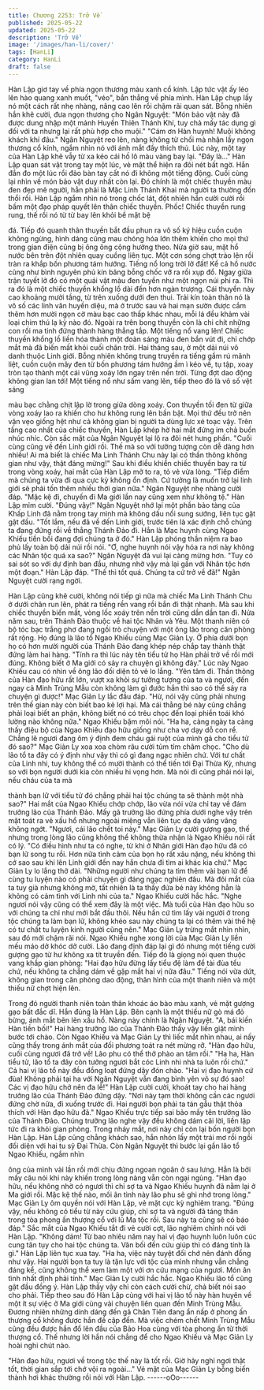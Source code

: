 ```yaml
---
title: Chương 2253: Trở Về
published: 2025-05-22
updated: 2025-05-22
description: 'Trở Về'
image: '/images/han-li/cover/'
tags: [HanLi]
category: HanLi
draft: false
---
```


Hàn Lập giơ tay về phía ngọn thương màu xanh cổ kính.
Lập tức vật ấy léo lên hào quang xanh muốt, "véo", bắn thẳng về
phía mình.
Hàn Lập chụp lấy nó một cách rất nhẹ nhàng, nâng cao lên rồi
chậm rãi quan sát. Bỗng nhiên hắn khẽ cười, đưa ngọn thương
cho Ngân Nguyệt:
"Món bảo vật này đã được dung nhập một mảnh Huyền Thiên
Thánh Khí, tuy chả mấy tác dụng gì đối với ta nhưng lại rất phù
hợp cho muội."
"Cám ơn Hàn huynh! Muội không khách khí đâu." Ngân Nguyệt
reo lên, nàng không từ chối mà nhận lấy ngọn thương cổ kính,
ngắm nhìn nó với ánh mắt đầy thích thú.
Lúc này, một tay của Hàn Lập khẽ vẫy từ xa kéo cái hồ lô màu
vàng bay lại.
"Đây là..." Hàn Lập quan sát vật trong tay một lúc, vẻ mặt thể hiện
ra đôi nét bất ngờ. Hắn đắn đo một lúc rồi đảo bàn tay cất nó đi
không một tiếng động. Cuối cùng lại nhìn về món bảo vật duy
nhất còn lại.
Đó chính là một chiếc thuyền màu đen đẹp mê người, hẳn phải là
Mặc Linh Thánh Khai mà người ta thường đồn thổi rồi. Hàn Lập
ngắm nhìn nó trong chốc lát, đột nhiên hắn cười cười rồi bấm một
đạo pháp quyết lên thân chiếc thuyền.
Phốc!
Chiếc thuyền rung rung, thế rồi nó từ từ bay lên khỏi bề mặt bệ

đá. Tiếp đó quanh thân thuyền bắt đầu phun ra vô số ký hiệu cuồn
cuộn không ngừng, hình dáng cũng mau chóng hóa lớn thêm
khiến cho mọi thứ trong gian điện cũng bị ông ông cộng hưởng
theo.
Nửa giờ sau, mặt hồ nước bên trên đột nhiên quay cuồng liên tục.
Một cơn sóng chợt trào lên rồi tràn ra khắp bốn phương tám
hướng.
Tiếng nổ long trời lở đất!
Kể cả hồ nước cũng như bình nguyên phủ kín băng bỗng chốc vỡ
ra rồi xụp đổ.
Ngay giữa trận tuyết lở đó có một quái vật màu đen tuyền như
một ngọn núi phi ra. Thì ra đó là một chiếc thuyền khổng lồ dài
đến hơn ngàn trượng.
Cái thuyền này cao khoảng mười tầng, từ trên xuống dưới đen
thui. Trải kín toàn thân nó là vô số các linh văn huyền diệu, mà ở
trước sau và hai mạn sườn được cắm thêm hơn mười ngọn cờ
màu bạc cao thấp khác nhau, mỗi lá đều khảm vài loại chim thú lạ
kỳ nào đó.
Ngoài ra trên bong thuyền còn là chi chít những con rối ma tinh
đứng thành hàng thẳng tắp.
Một tiếng nổ vang lên!
Chiếc thuyền khổng lồ liền hóa thành một đoàn sáng màu đen
bắn vút đi, chỉ chớp mắt mà đã biến mất khỏi cuối chân trời.
Hai tháng sau, ở một dải núi vô danh thuộc Linh giới. Bỗng nhiên
không trung truyền ra tiếng gầm rú mãnh liệt, cuồn cuộn mây đen
từ bốn phương tám hướng ầm ì kéo về, tụ tập, xoay tròn tạo
thành một cái vũng xoáy lớn ngay trên nền trời.
Từng đợt dao động không gian lan tới!
Một tiếng nổ như sấm vang lên, tiếp theo đó là vô số vệt sáng

màu bạc chằng chịt lập lờ trong giữa dòng xoáy. Con thuyền tối
đen từ giữa vòng xoáy lao ra khiến cho hư không rung lên bần
bật. Mọi thứ đều trở nên vặn vẹo giống hệt như cả không gian bị
người ta dùng lực xé toạc vậy.
Trên tầng cao nhất của chiếc thuyền, Hàn Lập khép hờ hai mắt
đứng im chả buồn nhúc nhíc.
Còn sắc mặt của Ngân Nguyệt lại lộ ra đôi nét hưng phấn.
"Cuối cùng cũng về đến Linh giới rồi. Thế mà so với tưởng tượng
còn dễ dàng hơn nhiều! Ai mà biết là chiếc Ma Linh Thánh Chu
này lại có thần thông không gian như vậy, thật đáng mừng!" Sau
khi điều khiển chiếc thuyền bay ra từ trong vòng xoáy, hai mắt của
Hàn Lập mở to ra, tỏ vẻ vừa lòng.
"Tiếp điểm mà chúng ta vừa đi qua cực kỳ không ổn định. Cứ
tưởng là muốn trở lại linh giới sẽ phải tốn thêm nhiều thời gian
nữa." Ngân Nguyệt nhẹ nhàng cười đáp.
"Mặc kệ đi, chuyến đi Ma giới lần nay cũng xem như không tệ."
Hàn Lập mỉm cười.
"Đúng vậy!" Ngân Nguyệt nhớ lại một phần bảo tàng của Khấp
Linh đã nằm trong tay mình mà không dấu nổi sung sướng, liên
tục gật gật đầu.
"Tốt lắm, nếu đã về đến Linh giới, trước tiên là xác định chỗ chúng
ta đang đứng rồi về thẳng Thánh Đảo đi. Hẳn là Mạc huynh cùng
Ngao Khiếu tiền bối đang đợi chúng ta ở đó." Hàn Lập phóng thần
niệm ra bao phủ lấy toàn bộ dải núi rồi nói.
"Ơ, nghe huynh nói vậy hóa ra nơi này không các Nhân tộc quá
xa sao?" Ngân Nguyệt đã vui lại càng mừng hơn.
"Tuy có sai sót so với dự định ban đầu, nhưng nhờ vậy mà lại gần
với Nhân tộc hơn một đoạn." Hàn Lập đáp.
"Thế thì tốt quá. Chúng ta cứ trở về đã!" Ngân Nguyệt cười rạng
ngời.

Hàn Lập cũng khẽ cười, không nói tiếp gì nữa mà chiếc Ma Linh
Thánh Chu ở dưới chân run lên, phát ra tiếng rền vang rồi bắn đi
thật nhanh.
Mà sau khi chiếc thuyền biến mất, vòng lốc xoáy trên nền trời
cũng dần dần tan đi.
Nửa năm sau, trên Thánh Đảo thuộc về hai tộc Nhân và Yêu. Một
thanh niên có bộ tóc bạc trắng phơ đang ngồi trò chuyện với một
ông lão trong căn phòng rất rộng. Họ đúng là lão tổ Ngao Khiếu
cùng Mạc Giản Ly.
Ở phía dưới bọn họ có hơn mười người của Thánh Đảo đang
khép nép chắp tay thành thật đứng làm hai hàng.
"Tính ra thì lúc này tên tiểu tử họ Hàn phải trở về rồi mới đúng.
Không biết ở Ma giới có sảy ra chuyện gì không đây."
Lúc này Ngao Khiếu cau có nhìn về ông lão đối diện tỏ vẻ lo lắng.
"Yên tâm đi. Thần thông của Hàn đạo hữu rất lớn, vượt xa khỏi sự
tưởng tượng của ta và ngươi, đến ngay cả Minh Trùng Mẫu còn
không làm gì đước hắn thì sao có thể sảy ra chuyện gì được!"
Mạc Giản Ly lắc đầu đáp.
"Hừ, nói vậy cũng phải nhưng trên thế gian này còn biết bao kẻ lợi
hại. Mà cái thằng bé này cũng chẳng phải loại biết an phận,
không biết nó có trêu chọc đến loại phiền toái khó lường nào
không nữa." Ngao Khiếu bặm môi nói.
"Ha ha, càng ngày ta càng thấy điệu bộ của Ngao Khiếu đạo hữu
giống như cha vợ dạy dỗ con rể. Chẳng lẽ ngươi đang ôm ý định
đem cháu gái ruột của mình gả cho tiểu tử đó sao?" Mạc Giản Ly
xoa xoa chòm râu cười tủm tỉm châm chọc.
"Cho dù lão tổ ta đây có ý định như vậy thì có gì đang ngạc nhiên
chứ. Với tư chất của Linh nhi, tuy không thể có mười thành có thể
tiến tới Đại Thừa Kỳ, nhưng so với bọn người dưới kia còn nhiều
hi vọng hơn. Mà nói đi cũng phải nói lại, nếu cháu của ta mà

thành bạn lữ với tiểu tử đó chẳng phải hai tộc chúng ta sẽ thành
một nhà sao?" Hai mắt của Ngao Khiếu chớp chớp, lão vừa nói
vừa chỉ tay về đám trưởng lão của Thánh Đảo.
Mấy gã trưởng lão đứng phía dưới nghe vậy trên mặt toát ra vẻ
xấu hổ nhưng ngoài miệng vẫn liên tục dạ dạ vâng vâng không
ngớt.
"Ngươi, cái lão chết toi này." Mạc Giản Ly cười gượng gạo, thế
nhưng trong lòng lão cũng không thể không thừa nhận là Ngao
Khiếu nói rất có lý.
"Có điều hình như ta có nghe, từ khi ở Nhân giới Hàn đạo hữu đã
có bạn lữ song tu rồi. Hơn nữa tình cảm của bọn họ rất xâu nặng,
nếu không thì cớ sao sau khi lên Linh giới đến nay hắn chưa đi
tìm ai khác kia chứ." Mạc Giản Ly lo lắng thở dài.
"Những người như chúng ta tìm thêm vài bạn lữ để cùng tu luyện
nào có phải chuyện gì đáng ngạc nghiên đâu. Mà đôi mắt của ta
tuy già nhưng không mờ, tất nhiên là ta thấy đứa bé này không
hẳn là không có cảm tình với Linh nhi của ta." Ngao Khiếu cười
hắc hắc.
"Nghe ngươi nói vậy cũng có thể xem đây là một việc. Mà tuổi của
Hàn đạo hữu so với chúng ta chỉ như mới bắt đầu thôi. Nếu hắn
cứ tìm lấy vài người ở trong tộc chúng ta làm bạn lữ, không khéo
sau này chúng ta lại có thêm vài thế hệ có tư chất tu luyện kinh
người cũng nên." Mạc Giản Ly trừng mắt nhìn nhìn, sau đó mới
chậm rãi nói.
Ngao Khiếu nghe xong lời của Mạc Giản Ly liền mếu máo dở
khóc dở cười. Lão đang định đáp lại gì đó nhưng một tiếng cười
gượng gạo từ hư không xa tít truyền đến. Tiếp đó là giọng nói
quen thuộc vang khắp gian phòng:
"Hai đạo hữu đừng lấy tiểu đệ làm đề tài đùa tếu chứ, nếu không
ta chẳng dám về gặp mắt hai vị nữa đâu."
Tiếng nói vừa dứt, không gian trong căn phòng dao động, thân
hình của một thanh niên và một thiếu nữ chợt hiện lên.

Trong đó người thanh niên toàn thân khoác áo bào màu xanh, vẻ
mặt gượng gạo bất đắc dĩ. Hắn đúng là Hàn Lập.
Bên cạnh là một thiếu nữ gò má đỏ bừng, ánh mắt bẽn lẽn xấu
hổ. Nàng này chính là Ngân Nguyệt.
"A, bái kiến Hàn tiền bối!" Hai hàng trưởng lão của Thánh Đảo
thấy vậy liền giật mình bước tới chào.
Còn Ngao Khiếu và Mạc Giản Ly thì liếc mắt nhìn nhau, ai nấy
cũng thấy trong ánh mắt của đối phương toát ra nét mừng rỡ.
"Hàn đạo hữu, cuối cùng ngươi đã trở về! Lão phu có thể thở
phào an tâm rồi."
"Ha ha, Hàn tiểu tử, lão tổ ta đây còn tưởng ngươi bắt cóc Linh
nhi nhà ta luôn rồi chứ."
Cả hai vị lão tổ này đều đồng loạt đứng dậy đón chào.
"Hai vị đạo huynh cứ đùa! Không phải tại ha với Ngân Nguyệt vẫn
đang bình yên vô sự đó sao! Các vị đạo hữu chớ nên đa lễ!" Hàn
Lập cười cười, khoát tay cho hai hàng trưởng lão của Thánh Đảo
đứng dậy.
"Nơi này tạm thời không cần các ngươi đứng chờ nữa, đi xuống
trước đi. Hai người bọn phải ta tán gẫu thật thỏa thích với Hàn
đạo hữu đã." Ngao Khiếu trực tiếp sai bảo mấy tên trưởng lão của
Thánh Đảo.
Chúng trưởng lão nghe vậy đều không dám cãi lời, liền lập tức đi
ra khỏi gian phòng.
Trong nháy mắt, nơi này chỉ còn lại bốn người bọn Hàn Lập.
Hàn Lập cũng chẳng khách sao, hắn nhón lấy một trái mơ rồi ngồi
đối diện với hai tu sỹ Đại Thừa.
Còn Ngân Nguyệt thì bước lại gần lão tổ Ngao Khiếu, ngắm nhìn

ông của mình vài lần rồi mới chịu đứng ngoan ngoãn ở sau lưng.
Hẳn là bởi mấy câu nói khi này khiến trong lòng nàng vẫn còn
ngại ngùng.
"Hàn đạo hữu, nếu không nhờ có ngươi thì chỉ sợ ta và Ngao
Khiếu huynh đã nằm lại ở Ma giới rồi. Mặc kệ thế nào, mối ân tình
này lão phu sẽ ghi nhớ trong lòng." Mạc Giản Ly ôm quyền nói với
Hàn Lập, vẻ mặt cực kỳ nghiêm trang.
"Đúng vậy, nếu không có tiểu từ này cứu giúp, chỉ sợ ta và người
đã táng thân trong tòa phong ấn thượng cổ với lũ Ma tộc rồi. Sau
này ta cũng sẽ có báo đáp." Sắc mắt của Ngao Khiếu tắt đi vẻ
cười cợt, lão nghiêm chỉnh nói với Hàn Lập.
"Không dám! Từ bao nhiêu năm nay hai vị đạo huynh luôn luôn
cúc cung tân tụy cho hai tộc chúng ta. Vãn bối đến cứu giúp thì có
đáng tính là gì." Hàn Lập liên tục xua tay.
"Ha ha, việc này tuyệt đối chớ nên đánh đồng như vậy. Hai người
bọn ta tuy là tận lực với tộc của mình nhưng vẫn chẳng đáng kể,
cũng không thể xem làm một với ơn cứu mạng của ngươi. Món ân
tình nhất định phải tính." Mạc Giản Ly cười hắc hắc.
Ngao Khiếu lão tổ cũng gật đầu đồng ý.
Hàn Lập thấy vậy chỉ còn cách cười chừ, chả biết nói sao cho
phải.
Tiếp theo sau đó Hàn Lập cùng với hai vị lão tổ này hàn huyên về
một ít sự việc ở Ma giới cùng vài chuyện liên quan đến Minh
Trùng Mẫu.
Đương nhiên những dính dáng đến gã Chân Tiên đang ẩn nấp ở
phong ấn thượng cổ không được hắn đề cập đến. Mà việc chém
chết Minh Trùng Mẫu cũng đều được hắn đổ lên đầu của Bảo
Hoa cùng với tòa phong ấn từ thời thượng cổ.
Thế nhưng lời hắn nói chẳng để cho Ngao Khiếu và Mạc Giản Ly
hoài nghi chút nào.

"Hàn đạo hữu, ngươi về trong tộc thế này là tốt rồi. Giờ hãy nghỉ
ngơi thật tốt, thời gian sắp tới chớ vội ra ngoài..." Vẻ mặt của Mạc
Giản Ly bỗng biến thành hơi khác thường rồi nói với Hàn Lập.
------oOo------
